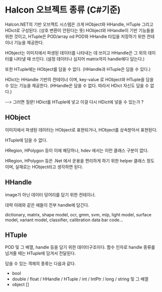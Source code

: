 # Halcon 오브젝트 종류 (C#기준)
Halcon.NET의 기반 오브젝트 시스템은 크게 HObject와 HHandle, HTuple 그리고 HDict로 구성된다. (상호 변환이 안된다는 뜻)
HObject와 HHandle이 기반 기능들을 위한 것이고, HTuple은 POD/array od POD와 HHandle 타입을 저장하기 위한
컨테이너 기능을 제공한다.

HObject는 이미지에서 파생된 데이터를 나타내는 데 쓰이고
HHandle은 그 외의 데이터를 나타낼 때 쓰인다. (설정 데이터나 심지어 matrix까지 handle에다 담는다.)

또한 HTuple에는 HObject를 담을 수 없다. (HHandle과 HTuple은 담을 수 있다.)

HDict는 HHandle 기반의 컨테이너 이며, key-value 로 HObject와 HTuple을 담을 수 있는 기능을 제공한다. 
(HHandle은 담을 수 없다. 따라서 HDict 자신도 담을 수 없다.)

--> 그러면 질문! HDict를 HTuple에 넣고 이걸 다시 HDict에 넣을 수 있는가 ?


## HObject
이미지에서 파생된 데이터는 HObject로 표현되거나, HObject를 상속받아서 표현된다.

HTuple에 담을 수 없다.

HRegion, HPolygon 등이 이에 해당하나, hdev 에서는 이런 클래스 구분이 없다.

HRegion, HPolygon 등은 .Net 에서 운용을 편리하게 하기 위한 helper 클래스 정도이며, 실재로는 HObject라고 생각하면 된다.



## HHandle
image가 아닌 데이터 덩어리를 담기 위한 컨테이너.

대략 아래와 같은 애들이 전부 handle에 담긴다.

dictionary, matrix, shape model, ocr, gmm, svm, mlp, light model, surface model, variant model, classifier, calibration data bar code...



## HTuple
POD 및 그 배열, handle 등을 담기 위한 데이터구조이다.
함수 인자로 handle 종류를 넘겨줄 때는 HTuple에 담겨서 전달된다.

담을 수 있는 객체의 종류는 다음과 같다.
- bool
- double / float / HHandle / HTuple / int / IntPtr / long / string 및 그 배열
- object []

